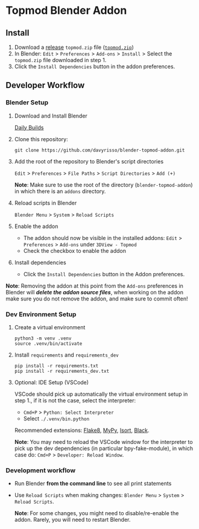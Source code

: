 # Topmod Blender Addon

## Install

1. Download a [release](https://github.com/davyrisso/blender-topmod-addon/tags) `topmod.zip` file ([`topmod.zip`](https://github.com/davyrisso/blender-topmod-addon/releases/download/v0.1.0-alpha/topmod.zip))
2. In Blender: `Edit` > `Preferences` > `Add-ons` > `Install` > Select the `topmod.zip` file downloaded in step 1.
3. Click the `Install Dependencies` button in the addon preferences.

## Developer Workflow

### Blender Setup

1. Download and Install Blender

   [Daily Builds](https://builder.blender.org/download/daily/)

2. Clone this repository:

   `git clone https://github.com/davyrisso/blender-topmod-addon.git`

3. Add the root of the repository to Blender's script directories

   `Edit` > `Preferences` > `File Paths` > `Script Directories` > `Add (+)`

   **Note**: Make sure to use the root of the directory (`blender-topmod-addon`) in which there is an `addons` directory.

4. Reload scripts in Blender

   `Blender Menu` > `System` > `Reload Scripts`

5. Enable the addon

   - The addon should now be visible in the installed addons: `Edit` > `Preferences` > `Add-ons` under `3DView - Topmod`
   - Check the checkbox to enable the addon

6. Install dependencies

   - Click the `Install Dependencies` button in the Addon preferences.

**Note**: Removing the addon at this point from the `Add-ons` preferences in Blender will _**delete the addon source files**_, when working on the addon make sure you do not remove the addon, and make sure to commit often!

### Dev Environment Setup

1. Create a virtual environment

   ```
   python3 -m venv .venv
   source .venv/bin/activate
   ```

2. Install `requirements` and `requirements_dev`

   ```
   pip install -r requirements.txt
   pip install -r requirements_dev.txt
   ```

3. Optional: IDE Setup (VSCode)

   VSCode should pick up automatically the virtual environment setup in step 1., if it is not the case, select the interpreter:

   - `Cmd+P` > `Python: Select Interpreter`
   - Select `./.venv/bin.python`

   Recommended extensions: [Flake8](https://marketplace.visualstudio.com/items?itemName=ms-python.flake8), [MyPy](https://github.com/microsoft/vscode-mypy), [Isort](https://marketplace.visualstudio.com/items?itemName=ms-python.isort), [Black](https://marketplace.visualstudio.com/items?itemName=ms-python.black-formatter).

   **Note**: You may need to reload the VSCode window for the interpreter to pick up the dev dependencies (in particular bpy-fake-module), in which case do: `Cmd+P` > `Developer: Reload Window`.

### Development workflow

- Run Blender **from the command line** to see all print statements
- Use `Reload Scripts` when making changes: `Blender Menu` > `System` > `Reload Scripts`.

  **Note**: For some changes, you might need to disable/re-enable the addon. Rarely, you will need to restart Blender.
